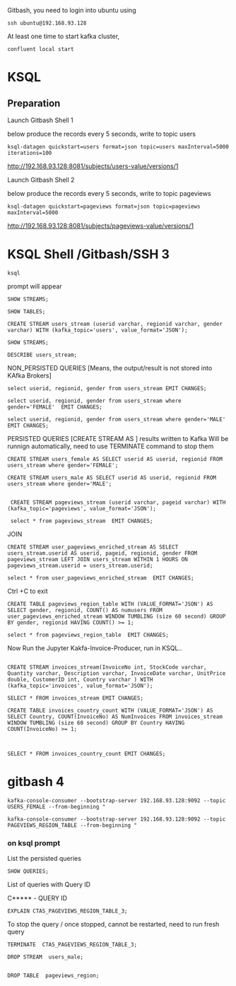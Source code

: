 Gitbash, you need to login into ubuntu using 

```
ssh ubuntu@192.168.93.128
```

At least one time to start kafka cluster,

```
confluent local start
```

# KSQL 

## Preparation

Launch Gitbash Shell 1

below produce the records every 5 seconds, write to topic users

```
ksql-datagen quickstart=users format=json topic=users maxInterval=5000 iterations=100
```

http://192.168.93.128:8081/subjects/users-value/versions/1

Launch Gitbash Shell 2

below produce the records every 5 seconds, write to topic pageviews

```
ksql-datagen quickstart=pageviews format=json topic=pageviews maxInterval=5000
```

http://192.168.93.128:8081/subjects/pageviews-value/versions/1

# KSQL Shell /Gitbash/SSH 3
```
ksql 
```
prompt will appear

```
SHOW STREAMS;

SHOW TABLES;

CREATE STREAM users_stream (userid varchar, regionid varchar, gender varchar) WITH (kafka_topic='users', value_format='JSON');

SHOW STREAMS;

DESCRIBE users_stream;
```

NON_PERSISTED QUERIES [Means, the output/result is not stored into KAfka Brokers]

```
select userid, regionid, gender from users_stream EMIT CHANGES;

select userid, regionid, gender from users_stream where gender='FEMALE'  EMIT CHANGES;

select userid, regionid, gender from users_stream where gender='MALE'  EMIT CHANGES;
```
PERSISTED QUERIES [CREATE STREAM AS ] results written to Kafka
Will be runnign automatically, need to use TERMINATE command to stop them

```
CREATE STREAM users_female AS SELECT userid AS userid, regionid FROM users_stream where gender='FEMALE';

CREATE STREAM users_male AS SELECT userid AS userid, regionid FROM users_stream where gender='MALE';


 CREATE STREAM pageviews_stream (userid varchar, pageid varchar) WITH (kafka_topic='pageviews', value_format='JSON');
 
 select * from pageviews_stream  EMIT CHANGES;

```
JOIN

```
CREATE STREAM user_pageviews_enriched_stream AS SELECT users_stream.userid AS userid, pageid, regionid, gender FROM pageviews_stream LEFT JOIN users_stream WITHIN 1 HOURS ON pageviews_stream.userid = users_stream.userid;

select * from user_pageviews_enriched_stream  EMIT CHANGES;
```

Ctrl +C to exit
```
CREATE TABLE pageviews_region_table WITH (VALUE_FORMAT='JSON') AS SELECT gender, regionid, COUNT() AS numusers FROM user_pageviews_enriched_stream WINDOW TUMBLING (size 60 second) GROUP BY gender, regionid HAVING COUNT() >= 1;

select * from pageviews_region_table  EMIT CHANGES;

```


Now Run the Jupyter Kakfa-Invoice-Producer,
run in KSQL..

```

CREATE STREAM invoices_stream(InvoiceNo int, StockCode varchar, Quantity varchar, Description varchar, InvoiceDate varchar, UnitPrice double, CustomerID int, Country varchar ) WITH (kafka_topic='invoices', value_format='JSON');

SELECT * FROM invoices_stream EMIT CHANGES;

CREATE TABLE invoices_country_count WITH (VALUE_FORMAT='JSON') AS SELECT Country, COUNT(InvoiceNo) AS NumInvoices FROM invoices_stream WINDOW TUMBLING (size 60 second) GROUP BY Country HAVING COUNT(InvoiceNo) >= 1; 



SELECT * FROM invoices_country_count EMIT CHANGES;
```


# gitbash 4

```
kafka-console-consumer --bootstrap-server 192.168.93.128:9092 --topic USERS_FEMALE --from-beginning "

kafka-console-consumer --bootstrap-server 192.168.93.128:9092 --topic PAGEVIEWS_REGION_TABLE --from-beginning "
```

### on ksql prompt 

List the persisted queries
```
SHOW QUERIES;
```
List of queries with Query ID



C***** - QUERY ID

```
EXPLAIN CTAS_PAGEVIEWS_REGION_TABLE_3; 

```

To stop the query / once stopped, cannot be restarted, need to run fresh query
```
TERMINATE  CTAS_PAGEVIEWS_REGION_TABLE_3;

DROP STREAM  users_male; 


DROP TABLE  pageviews_region;
```
